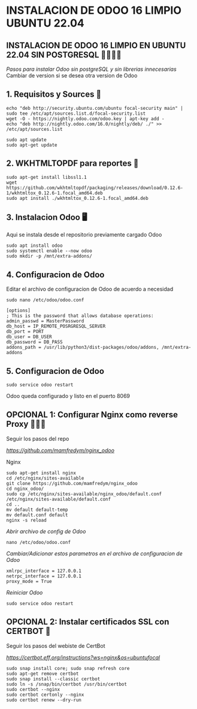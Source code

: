 # INSTALACION DE ODOO 16 LIMPIO UBUNTU 22.04
## INSTALACION DE ODOO 16 LIMPIO EN UBUNTU 22.04 SIN POSTGRESQL 🤖👨🏽‍💻

_Pasos para instalar Odoo sin postgreSQL y sin librerias innecesarias_
Cambiar de version si se desea otra version de Odoo

## 1. Requisitos y Sources :bookmark_tabs:
```
echo "deb http://security.ubuntu.com/ubuntu focal-security main" | sudo tee /etc/apt/sources.list.d/focal-security.list
wget -O - https://nightly.odoo.com/odoo.key | apt-key add -
echo "deb http://nightly.odoo.com/16.0/nightly/deb/ ./" >> /etc/apt/sources.list

sudo apt update
sudo apt-get update
```

## 2. WKHTMLTOPDF para reportes :page_facing_up:
```
sudo apt-get install libssl1.1
wget https://github.com/wkhtmltopdf/packaging/releases/download/0.12.6-1/wkhtmltox_0.12.6-1.focal_amd64.deb
sudo apt install ./wkhtmltox_0.12.6-1.focal_amd64.deb
```

## 3. Instalacion Odoo :desktop_computer:
Aqui se instala desde el repositorio previamente cargado Odoo
```
sudo apt install odoo
sudo systemctl enable --now odoo
sudo mkdir -p /mnt/extra-addons/
```

## 4. Configuracion de Odoo
Editar el archivo de configuracion de Odoo de acuerdo a necesidad
```
sudo nano /etc/odoo/odoo.conf
```
```
[options]
; This is the password that allows database operations:
admin_passwd = MasterPassword
db_host = IP_REMOTE_POSRGRESQL_SERVER
db_port = PORT
db_user = DB_USER
db_password = DB_PASS 
addons_path = /usr/lib/python3/dist-packages/odoo/addons, /mnt/extra-addons
```
## 5. Configuracion de Odoo
```
sudo service odoo restart
```

Odoo queda configurado y listo en el puerto 8069

## OPCIONAL 1: Configurar Nginx como reverse Proxy 👨🏽‍💻
Seguir los pasos del repo 

_https://github.com/mamfredym/nginx_odoo_

Nginx
```
sudo apt-get install nginx
cd /etc/nginx/sites-available
git clone https://github.com/mamfredym/nginx_odoo
cd nginx_odoo/
sudo cp /etc/nginx/sites-available/nginx_odoo/default.conf /etc/nginx/sites-available/default.conf
cd ..
mv default default-temp
mv default.conf default
nginx -s reload
```
_Abrir archivo de config de Odoo_
```
nano /etc/odoo/odoo.conf
```
_Cambiar/Adicionar estos parametros en el archivo de configuracion de Odoo_
```
xmlrpc_interface = 127.0.0.1
netrpc_interface = 127.0.0.1
proxy_mode = True
```
_Reiniciar Odoo_
```
sudo service odoo restart
```

## OPCIONAL 2: Instalar certificados SSL con CERTBOT 🤖
Seguir los pasos del webiste de CertBot

_https://certbot.eff.org/instructions?ws=nginx&os=ubuntufocal_
```
sudo snap install core; sudo snap refresh core
sudo apt-get remove certbot
sudo snap install --classic certbot
sudo ln -s /snap/bin/certbot /usr/bin/certbot
sudo certbot --nginx
sudo certbot certonly --nginx
sudo certbot renew --dry-run
```
